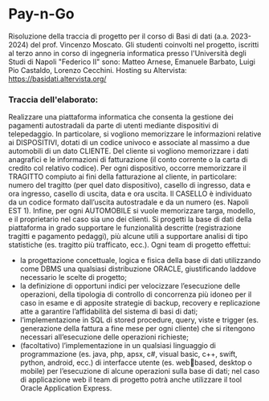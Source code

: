 # Pay-n-Go
Risoluzione della traccia di progetto per il corso di Basi di dati (a.a. 2023-2024) del prof. Vincenzo Moscato.
Gli studenti coinvolti nel progetto, iscritti al terzo anno in corso di ingegneria informatica presso l'Università degli Studi di Napoli "Federico II" sono: Matteo Arnese, Emanuele Barbato, Luigi Pio Castaldo, Lorenzo Cecchini.
Hosting su Altervista: https://basidati.altervista.org/

### Traccia dell'elaborato:
Realizzare una piattaforma informatica che consenta la gestione dei pagamenti 
autostradali da parte di utenti mediante dispositivi di telepedaggio.
In particolare, si vogliono memorizzare le informazioni relative ai DISPOSITIVI, dotati di un codice 
univoco e associate al massimo a due automobili di un dato CLIENTE. Del cliente si vogliono
memorizzare i dati anagrafici e le informazioni di fatturazione (il conto corrente o la carta di credito
col relativo codice). Per ogni dispositivo, occorre memorizzare il TRAGITTO compiuto ai fini della 
fatturazione al cliente, in particolare: numero del tragitto (per quel dato dispositivo), casello di 
ingresso, data e ora ingresso, casello di uscita, data e ora uscita. Il CASELLO è individuato da un 
codice formato dall’uscita autostradale e da un numero (es. Napoli EST 1). Infine, per ogni 
AUTOMOBILE si vuole memorizzare targa, modello, e il proprietario nel caso sia uno dei clienti.
Si progetti la base di dati della piattaforma in grado supportare le funzionalità descritte 
(registrazione tragitti e pagamento pedaggi), più alcune utili a supportare analisi di tipo statistiche 
(es. tragitto più trafficato, ecc.).
Ogni team di progetto effettui: 
- la progettazione concettuale, logica e fisica della base di dati utilizzando come DBMS una 
qualsiasi distribuzione ORACLE, giustificando laddove necessario le scelte di progetto; 
- la definizione di opportuni indici per velocizzare l’esecuzione delle operazioni, della 
tipologia di controllo di concorrenza più idoneo per il caso in esame e di apposite strategie 
di backup, recovery e replicazione atte a garantire l’affidabilità del sistema di basi di dati; 
- l’implementazione in SQL di stored procedure, query, viste e trigger (es. generazione della 
fattura a fine mese per ogni cliente) che si ritengono necessari all’esecuzione delle 
operazioni richieste; 
- (facoltativo) l’implementazione in un qualsiasi linguaggio di programmazione (es. java, 
php, apsx, c#, visual basic, c++, swift, python, android, ecc.) di interfacce utente (es. webbased, desktop o mobile) per l’esecuzione di alcune operazioni sulla base di dati; nel caso 
di applicazione web il team di progetto potrà anche utilizzare il tool Oracle Application 
Express.
